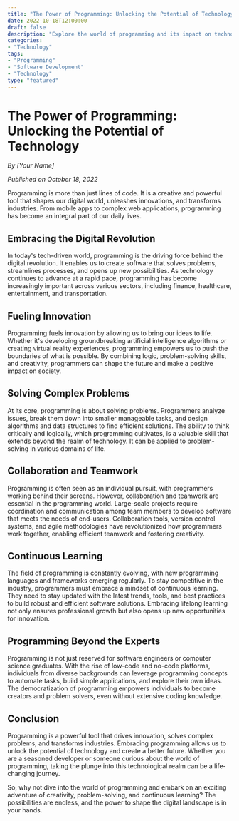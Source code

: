 ```yaml
--- 
title: "The Power of Programming: Unlocking the Potential of Technology"
date: 2022-10-18T12:00:00
draft: false
description: "Explore the world of programming and its impact on technology and innovation."
categories:
- "Technology"
tags:
- "Programming"
- "Software Development"
- "Technology"
type: "featured"
---
```


# The Power of Programming: Unlocking the Potential of Technology

*By [Your Name]*

*Published on October 18, 2022*

Programming is more than just lines of code. It is a creative and powerful tool that shapes our digital world, unleashes innovations, and transforms industries. From mobile apps to complex web applications, programming has become an integral part of our daily lives.

## Embracing the Digital Revolution

In today's tech-driven world, programming is the driving force behind the digital revolution. It enables us to create software that solves problems, streamlines processes, and opens up new possibilities. As technology continues to advance at a rapid pace, programming has become increasingly important across various sectors, including finance, healthcare, entertainment, and transportation.

## Fueling Innovation

Programming fuels innovation by allowing us to bring our ideas to life. Whether it's developing groundbreaking artificial intelligence algorithms or creating virtual reality experiences, programming empowers us to push the boundaries of what is possible. By combining logic, problem-solving skills, and creativity, programmers can shape the future and make a positive impact on society.

## Solving Complex Problems

At its core, programming is about solving problems. Programmers analyze issues, break them down into smaller manageable tasks, and design algorithms and data structures to find efficient solutions. The ability to think critically and logically, which programming cultivates, is a valuable skill that extends beyond the realm of technology. It can be applied to problem-solving in various domains of life.

## Collaboration and Teamwork

Programming is often seen as an individual pursuit, with programmers working behind their screens. However, collaboration and teamwork are essential in the programming world. Large-scale projects require coordination and communication among team members to develop software that meets the needs of end-users. Collaboration tools, version control systems, and agile methodologies have revolutionized how programmers work together, enabling efficient teamwork and fostering creativity.

## Continuous Learning

The field of programming is constantly evolving, with new programming languages and frameworks emerging regularly. To stay competitive in the industry, programmers must embrace a mindset of continuous learning. They need to stay updated with the latest trends, tools, and best practices to build robust and efficient software solutions. Embracing lifelong learning not only ensures professional growth but also opens up new opportunities for innovation.

## Programming Beyond the Experts

Programming is not just reserved for software engineers or computer science graduates. With the rise of low-code and no-code platforms, individuals from diverse backgrounds can leverage programming concepts to automate tasks, build simple applications, and explore their own ideas. The democratization of programming empowers individuals to become creators and problem solvers, even without extensive coding knowledge.

## Conclusion

Programming is a powerful tool that drives innovation, solves complex problems, and transforms industries. Embracing programming allows us to unlock the potential of technology and create a better future. Whether you are a seasoned developer or someone curious about the world of programming, taking the plunge into this technological realm can be a life-changing journey.

So, why not dive into the world of programming and embark on an exciting adventure of creativity, problem-solving, and continuous learning? The possibilities are endless, and the power to shape the digital landscape is in your hands.
